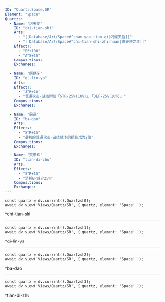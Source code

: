 ```yaml
---
ID: "Quartz.Space.SR"
Element: "Space"
Quartzs:
  - Name: "炽天使"
    ID: "chi-tian-shi"
    Arts:
      - "[[Database/Art/Space#^shan-yao-tian-qi|闪耀天启]]"
      - "[[Database/Art/Space#^chi-tian-shi-zhi-huan|炽天使之环]]"
    Effects:
      - "EP+100"
      - "ATS+15"
    Compositions:
    Exchanges:

  - Name: "麒麟牙"
    ID: "qi-lin-ya"
    Arts:
    Effects:
      - "STR+30"
      - "普通攻击·战技附加「STR-25%(10%)」、「DEF-25%(10%)」"
    Compositions:
    Exchanges:

  - Name: "霸道"
    ID: "ba-dao"
    Arts:
    Effects:
      - "STR+15"
      - "最初的普通攻击·战技赋予的损伤成为2倍"
    Compositions:
    Exchanges:

  - Name: "天帝珠"
    ID: "tian-di-zhu"
    Arts:
    Effects:
      - "STR+15"
      - "消耗EP减少25%"
    Compositions:
    Exchanges:
---
```

```dataviewjs
const quartz = dv.current().Quartzs[0];
await dv.view('Views/Quartz/SR', { quartz, element: 'Space' });
```
^chi-tian-shi

---

```dataviewjs
const quartz = dv.current().Quartzs[1];
await dv.view('Views/Quartz/SR', { quartz, element: 'Space' });
```
^qi-lin-ya

---

```dataviewjs
const quartz = dv.current().Quartzs[2];
await dv.view('Views/Quartz/SR', { quartz, element: 'Space' });
```
^ba-dao

---

```dataviewjs
const quartz = dv.current().Quartzs[3];
await dv.view('Views/Quartz/SR', { quartz, element: 'Space' });
```
^tian-di-zhu